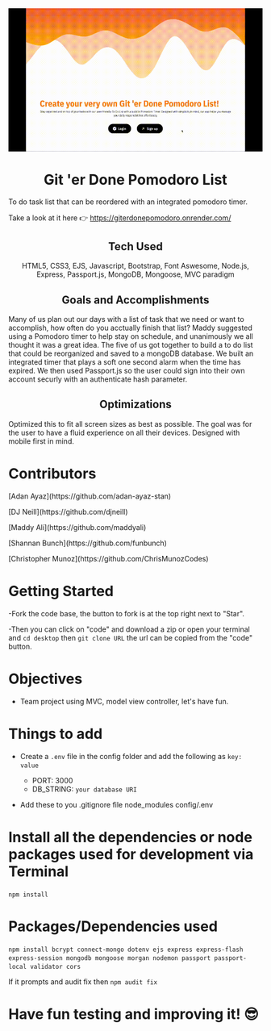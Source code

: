 <img align="center" src="public/img/fitTodo.gif" alt="gif of operating app"/>

<h1 align="center">Git 'er Done Pomodoro List</h1>

To do task list that can be reordered with an integrated pomodoro timer.

Take a look at it here 👉 https://giterdonepomodoro.onrender.com/

<h2 align="center">Tech Used</h2> 
<p align="center"> HTML5, CSS3, EJS, Javascript, Bootstrap, Font Aswesome, Node.js, Express, Passport.js, MongoDB, Mongoose, MVC paradigm </p>

<h2 align="center">Goals and Accomplishments</h2>
Many of us plan out our days with a list of task that we need or want to accomplish, how often do you acctually finish that list? Maddy suggested using a Pomodoro timer to help stay on schedule, and unanimously we all thought it was a great idea. The five of us got together to build a to do list that could be reorganized and saved to a mongoDB database. We built an integrated timer that plays a soft one second alarm when the time has expired. We then used Passport.js so the user could sign into their own account securly with an authenticate hash parameter.

<h2 align="center">Optimizations</h2>

Optimized this to fit all screen sizes as best as possible. The goal was for the user to have a fluid experience on all their devices. Designed with mobile first in mind.

# Contributors

<p>[Adan Ayaz](https://github.com/adan-ayaz-stan)</p>
<p>[DJ Neill](https://github.com/djneill)</p>
<p>[Maddy Ali](https://github.com/maddyali)</p>
<p>[Shannan Bunch](https://github.com/funbunch)</p>
<p>[Christopher Munoz](https://github.com/ChrisMunozCodes)</p>

# Getting Started

-Fork the code base, the button to fork is at the top right next to "Star".

-Then you can click on "code" and download a zip or open your terminal and `cd desktop` then `git clone URL` the url can be copied from the "code" button.

# Objectives

- Team project using MVC, model view controller, let's have fun.

# Things to add

- Create a `.env` file in the config folder and add the following as `key: value`

  - PORT: 3000
  - DB_STRING: `your database URI`

- Add these to you .gitignore file
  node_modules
  config/.env

# Install all the dependencies or node packages used for development via Terminal

`npm install`

# Packages/Dependencies used

`npm install bcrypt connect-mongo dotenv ejs express express-flash express-session mongodb mongoose morgan nodemon passport passport-local validator cors`

If it prompts and audit fix then `npm audit fix`

# Have fun testing and improving it! 😎
